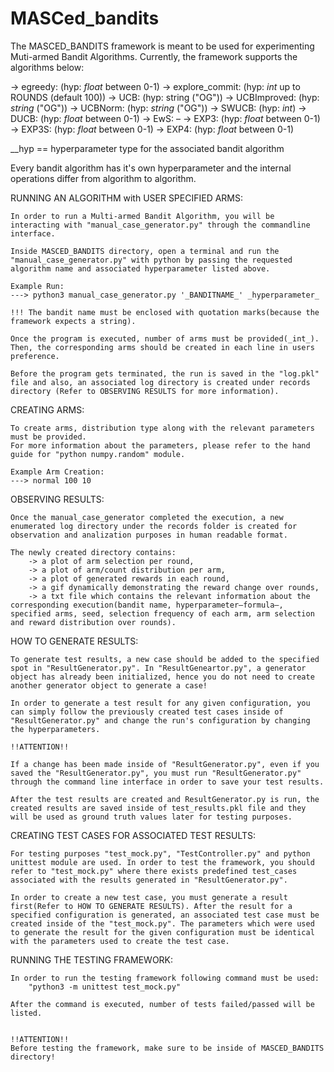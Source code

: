 # MASCed_bandits

The MASCED_BANDITS framework is meant to be used for experimenting Muti-armed Bandit Algorithms. Currently, the framework supports the algorithms below:

-> egreedy: (hyp: _float_ between 0-1)
-> explore_commit: (hyp: _int_ up to ROUNDS (default 100))
-> UCB: (hyp: string ("OG"))
-> UCBImproved: (hyp: _string_ ("OG"))
-> UCBNorm: (hyp: _string_ ("OG"))
-> SWUCB: (hyp: _int_)
-> DUCB: (hyp: _float_ between 0-1)
-> EwS: –
-> EXP3: (hyp: _float_ between 0-1)
-> EXP3S: (hyp: _float_ between 0-1)
-> EXP4: (hyp: _float_ between 0-1)

__hyp == hyperparameter type for the associated bandit algorithm

Every bandit algorithm has it's own hyperparameter and the internal operations differ from algorithm to algorithm.


RUNNING AN ALGORITHM with USER SPECIFIED ARMS:

    In order to run a Multi-armed Bandit Algorithm, you will be interacting with "manual_case_generator.py" through the commandline interface.

    Inside MASCED_BANDITS directory, open a terminal and run the "manual_case_generator.py" with python by passing the requested algorithm name and associated hyperparameter listed above.

    Example Run:
    ---> python3 manual_case_generator.py '_BANDITNAME_' _hyperparameter_

    !!! The bandit name must be enclosed with quotation marks(because the framework expects a string).

    Once the program is executed, number of arms must be provided(_int_).
    Then, the corresponding arms should be created in each line in users preference.
    
    Before the program gets terminated, the run is saved in the "log.pkl" file and also, an associated log directory is created under records directory (Refer to OBSERVING RESULTS for more information).




CREATING ARMS:

    To create arms, distribution type along with the relevant parameters must be provided.
    For more information about the parameters, please refer to the hand guide for "python numpy.random" module.

    Example Arm Creation:
    ---> normal 100 10


OBSERVING RESULTS:

    Once the manual_case_generator completed the execution, a new enumerated log directory under the records folder is created for observation and analization purposes in human readable format.

    The newly created directory contains:
        -> a plot of arm selection per round,
        -> a plot of arm/count distribution per arm,
        -> a plot of generated rewards in each round,
        -> a gif dynamically demonstrating the reward change over rounds,
        -> a txt file which contains the relevant information about the corresponding execution(bandit name, hyperparameter–formula–, specified arms, seed, selection frequency of each arm, arm selection and reward distribution over rounds).



HOW TO GENERATE RESULTS:

    To generate test results, a new case should be added to the specified spot in "ResultGenerator.py". In "ResultGeneartor.py", a generator object has already been initialized, hence you do not need to create another generator object to generate a case!

    In order to generate a test result for any given configuration, you can simply follow the previously created test cases inside of "ResultGenerator.py" and change the run's configuration by changing the hyperparameters.

    !!ATTENTION!!

    If a change has been made inside of "ResultGenerator.py", even if you saved the "ResultGenerator.py", you must run "ResultGenerator.py" through the command line interface in order to save your test results.

    After the test results are created and ResultGenerator.py is run, the created results are saved inside of test_results.pkl file and they will be used as ground truth values later for testing purposes.


CREATING TEST CASES FOR ASSOCIATED TEST RESULTS:

    For testing purposes "test_mock.py", "TestController.py" and python unittest module are used. In order to test the framework, you should refer to "test_mock.py" where there exists predefined test_cases associated with the results generated in "ResultGenerator.py". 
    
    In order to create a new test case, you must generate a result first(Refer to HOW TO GENERATE RESULTS). After the result for a specified configuration is generated, an associated test case must be created inside of the "test_mock.py". The parameters which were used to generate the result for the given configuration must be identical with the parameters used to create the test case.

RUNNING THE TESTING FRAMEWORK:

    In order to run the testing framework following command must be used:
        "python3 -m unittest test_mock.py"

    After the command is executed, number of tests failed/passed will be listed.


    !!ATTENTION!!
    Before testing the framework, make sure to be inside of MASCED_BANDITS directory!

